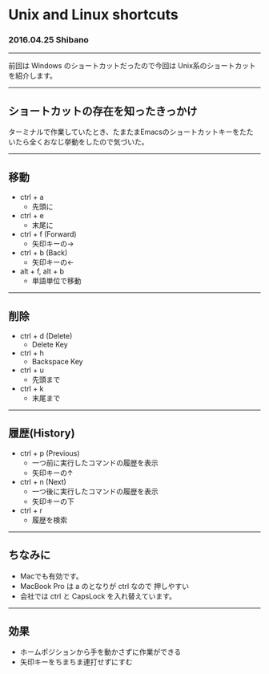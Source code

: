 # Unix and Linux shortcuts
### 2016.04.25 Shibano

---
前回は Windows のショートカットだったので今回は Unix系のショートカット
を紹介します。

---
## ショートカットの存在を知ったきっかけ
ターミナルで作業していたとき、たまたまEmacsのショートカットキーをたた
いたら全くおなじ挙動をしたので気づいた。

---
## 移動
* ctrl + a
  * 先頭に
* ctrl + e
  * 末尾に
* ctrl + f (Forward)
  * 矢印キーの→
* ctrl + b (Back)
  * 矢印キーの←
* alt + f, alt + b
  * 単語単位で移動

---
## 削除
* ctrl + d (Delete)
  * Delete Key
* ctrl + h
  * Backspace Key
* ctrl + u
  * 先頭まで
* ctrl + k
  * 末尾まで

---
## 履歴(History)
* ctrl + p (Previous)
  * 一つ前に実行したコマンドの履歴を表示
  * 矢印キーの↑
* ctrl + n (Next)
  * 一つ後に実行したコマンドの履歴を表示
  * 矢印キーの下
* ctrl + r
  * 履歴を検索

---
## ちなみに
* Macでも有効です。
* MacBook Pro は a のとなりが ctrl なので 押しやすい
* 会社では ctrl と CapsLock を入れ替えています。

---
## 効果
* ホームポジションから手を動かさずに作業ができる
* 矢印キーをちまちま連打せずにすむ

